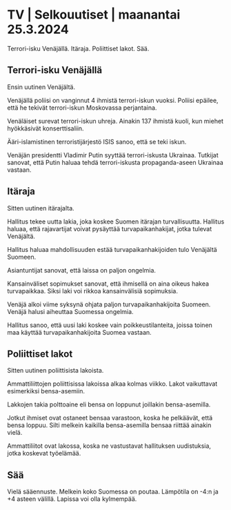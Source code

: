 # TV \| Selkouutiset \| maanantai 25.3.2024

Terrori-isku Venäjällä. Itäraja. Poliittiset lakot. Sää.

## Terrori-isku Venäjällä

Ensin uutinen Venäjältä.

Venäjällä poliisi on vanginnut 4 ihmistä terrori-iskun vuoksi. Poliisi epäilee, että he tekivät terrori-iskun Moskovassa perjantaina.

Venäläiset surevat terrori-iskun uhreja. Ainakin 137 ihmistä kuoli, kun miehet hyökkäsivät konserttisaliin.

Ääri-islamistinen terroristijärjestö ISIS sanoo, että se teki iskun.

Venäjän presidentti Vladimir Putin syyttää terrori-iskusta Ukrainaa. Tutkijat sanovat, että Putin haluaa tehdä terrori-iskusta propaganda-aseen Ukrainaa vastaan.

## Itäraja

Sitten uutinen itärajalta.

Hallitus tekee uutta lakia, joka koskee Suomen itärajan turvallisuutta. Hallitus haluaa, että rajavartijat voivat pysäyttää turvapaikanhakijat, jotka tulevat Venäjältä.

Hallitus haluaa mahdollisuuden estää turvapaikanhakijoiden tulo Venäjältä Suomeen.

Asiantuntijat sanovat, että laissa on paljon ongelmia.

Kansainväliset sopimukset sanovat, että ihmisellä on aina oikeus hakea turvapaikkaa. Siksi laki voi rikkoa kansainvälisiä sopimuksia.

Venäjä alkoi viime syksynä ohjata paljon turvapaikanhakijoita Suomeen. Venäjä halusi aiheuttaa Suomessa ongelmia.

Hallitus sanoo, että uusi laki koskee vain poikkeustilanteita, joissa toinen maa käyttää turvapaikanhakijoita Suomea vastaan.

## Poliittiset lakot

Sitten uutinen poliittisista lakoista.

Ammattiliittojen poliittisissa lakoissa alkaa kolmas viikko. Lakot vaikuttavat esimerkiksi bensa-asemiin.

Lakkojen takia polttoaine eli bensa on loppunut joillakin bensa-asemilla.

Jotkut ihmiset ovat ostaneet bensaa varastoon, koska he pelkäävät, että bensa loppuu. Silti melkein kaikilla bensa-asemilla bensaa riittää ainakin vielä.

Ammattiliitot ovat lakossa, koska ne vastustavat hallituksen uudistuksia, jotka koskevat työelämää.

## Sää

Vielä sääennuste. Melkein koko Suomessa on poutaa. Lämpötila on -4:n ja +4 asteen välillä. Lapissa voi olla kylmempää.

